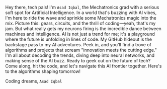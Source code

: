 Hey there, tech pals!
I'm `Asad Iqbal`, the Mechatronics grad with a serious soft spot for Artificial Intelligence. In a world that's buzzing with AI vibes, I'm here to ride the wave and sprinkle some Mechatronics magic into the mix.
Picture this: gears, circuits, and the thrill of coding—yeah, that's my jam. But what really gets my neurons firing is the incredible dance between machines and intelligence. AI is not just a trend for me; it's a playground where the future is unfolding in lines of code.
My GitHub hideout is the backstage pass to my AI adventures. Peek in, and you'll find a trove of algorithms and projects that scream "innovation meets the cutting edge." I'm all about decoding the trends, diving deep into neural networks, and making sense of the AI buzz.
Ready to geek out on the future of tech? Come along, hit the code, and let's navigate this AI frontier together. Here's to the algorithms shaping tomorrow!

Coding dreams,
`Asad Iqbal`
